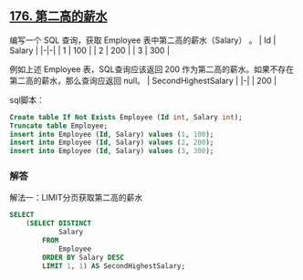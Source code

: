 ## [176. 第二高的薪水](https://leetcode-cn.com/problems/second-highest-salary/)

编写一个 SQL 查询，获取 Employee 表中第二高的薪水（Salary） 。
| Id | Salary |
|-|-|
| 1  | 100    |
| 2  | 200    |
| 3  | 300    |

例如上述 Employee 表，SQL查询应该返回 200 作为第二高的薪水。如果不存在第二高的薪水，那么查询应返回 null。
| SecondHighestSalary |
|-|
| 200                 |

sql脚本：
```sql
Create table If Not Exists Employee (Id int, Salary int);
Truncate table Employee;
insert into Employee (Id, Salary) values (1, 100);
insert into Employee (Id, Salary) values (2, 200);
insert into Employee (Id, Salary) values (3, 300);
```
### 解答
解法一：LIMIT分页获取第二高的薪水

```sql
SELECT
    (SELECT DISTINCT
            Salary
        FROM
            Employee
        ORDER BY Salary DESC
        LIMIT 1, 1) AS SecondHighestSalary;
```


